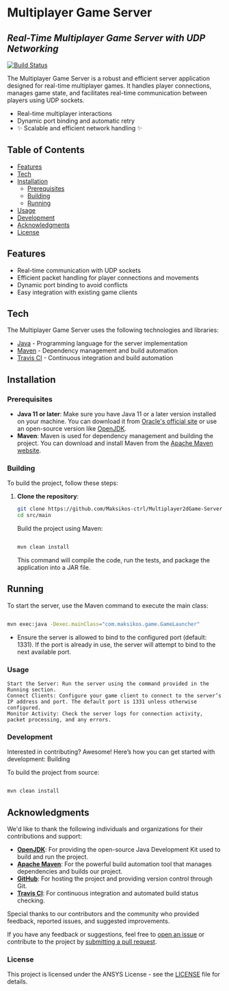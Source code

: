 # Multiplayer Game Server
## _Real-Time Multiplayer Game Server with UDP Networking_

[![Build Status](https://travis-ci.org/Maksikos-ctrl/2dGame-uniza.svg?branch=master)](https://travis-ci.org/Maksikos-ctrl/2dGame-uniza)



The Multiplayer Game Server is a robust and efficient server application designed for real-time multiplayer games. It handles player connections, manages game state, and facilitates real-time communication between players using UDP sockets.

- Real-time multiplayer interactions
- Dynamic port binding and automatic retry
- ✨ Scalable and efficient network handling ✨

## Table of Contents

- [Features](#features)
- [Tech](#tech)
- [Installation](#installation)
  - [Prerequisites](#prerequisites)
  - [Building](#building)
  - [Running](#running)
- [Usage](#usage)
- [Development](#development)
- [Acknowledgments](#acknowledgments)
- [License](#license)

## Features

- Real-time communication with UDP sockets
- Efficient packet handling for player connections and movements
- Dynamic port binding to avoid conflicts
- Easy integration with existing game clients

## Tech

The Multiplayer Game Server uses the following technologies and libraries:

- [Java](https://www.oracle.com/java/) - Programming language for the server implementation
- [Maven](https://maven.apache.org/) - Dependency management and build automation
- [Travis CI](https://travis-ci.org/) - Continuous integration and build automation

## Installation

### Prerequisites

- **Java 11 or later**: Make sure you have Java 11 or a later version installed on your machine. You can download it from [Oracle's official site](https://www.oracle.com/java/technologies/javase-jdk11-downloads.html) or use an open-source version like [OpenJDK](https://openjdk.java.net/).
- **Maven**: Maven is used for dependency management and building the project. You can download and install Maven from the [Apache Maven website](https://maven.apache.org/download.cgi).

### Building

To build the project, follow these steps:

1. **Clone the repository**: 

   ```sh
   git clone https://github.com/Maksikos-ctrl/Multiplayer2dGame-Server.git
   cd src/main
   ```

    Build the project using Maven:

    ```sh

    mvn clean install
    ```
    This command will compile the code, run the tests, and package the application into a JAR file.

## Running

To start the server, use the Maven command to execute the main class:

```sh

mvn exec:java -Dexec.mainClass="com.maksikos.game.GameLauncher"
```

- Ensure the server is allowed to bind to the configured port (default: 1331). If the port is already in use, the server will attempt to bind to the next available port.

### Usage
    Start the Server: Run the server using the command provided in the Running section.
    Connect Clients: Configure your game client to connect to the server’s IP address and port. The default port is 1331 unless otherwise configured.
    Monitor Activity: Check the server logs for connection activity, packet processing, and any errors.

### Development

Interested in contributing? Awesome! Here’s how you can get started with development:
Building

To build the project from source:

```sh

mvn clean install
```

## Acknowledgments

We'd like to thank the following individuals and organizations for their contributions and support:

- **[OpenJDK](https://openjdk.java.net/)**: For providing the open-source Java Development Kit used to build and run the project.
- **[Apache Maven](https://maven.apache.org/)**: For the powerful build automation tool that manages dependencies and builds our project.
- **[GitHub](https://github.com/)**: For hosting the project and providing version control through Git.
- **[Travis CI](https://travis-ci.org/)**: For continuous integration and automated build status checking.

Special thanks to our contributors and the community who provided feedback, reported issues, and suggested improvements.

If you have any feedback or suggestions, feel free to [open an issue](https://github.com/yourusername/your-repo/issues) or contribute to the project by [submitting a pull request](https://github.com/yourusername/your-repo/pulls).


### License

This project is licensed under the ANSYS License - see the [LICENSE](https://www.ansys.com/academic/students) file for details.









